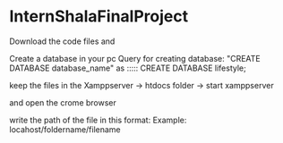 # InternShalaFinalProject

Download the code files and

Create a database in your pc
Query for creating database: "CREATE DATABASE database_name"
as :::::  CREATE DATABASE lifestyle;

keep the files in the Xamppserver -> htdocs folder -> start xamppserver

and open the crome browser 

write the path of the file in this format:
 Example:    locahost/foldername/filename
